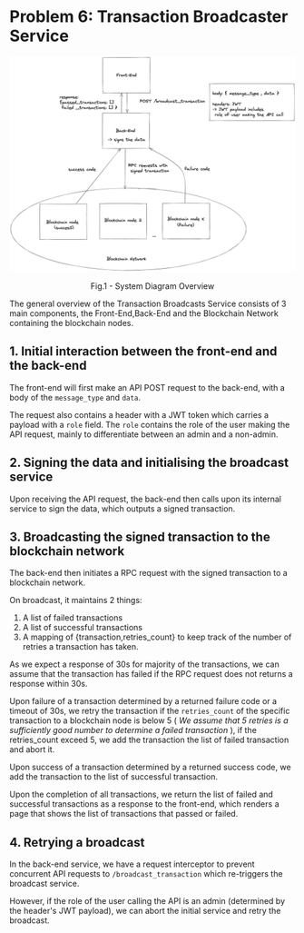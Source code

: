 # Problem 6: Transaction Broadcaster Service

![System Diagram](images/system-diagram.png)

<p align = "center">
Fig.1 - System Diagram Overview
</p>

The general overview of the Transaction Broadcasts Service consists of
3 main components, the Front-End,Back-End and the Blockchain Network containing the blockchain nodes.

## 1. Initial interaction between the front-end and the back-end

The front-end will first make an API POST request to the back-end, with a body of the `message_type` and `data`.

The request also contains a header with a JWT token which carries a payload with a `role` field. The `role` contains the role of the user making the API request, mainly to differentiate between an admin and a non-admin.

## 2. Signing the data and initialising the broadcast service

Upon receiving the API request, the back-end then calls upon its internal service to sign the data, which outputs a signed transaction.

## 3. Broadcasting the signed transaction to the blockchain network

The back-end then initiates a RPC request with the signed transaction to a blockchain network.

On broadcast, it maintains 2 things:

1. A list of failed transactions
2. A list of successful transactions
3. A mapping of {transaction,retries_count} to keep track of the number of retries a transaction has taken.

As we expect a response of 30s for majority of the transactions, we can assume that the transaction has failed if the RPC request does not returns a response within 30s.

Upon failure of a transaction determined by a returned failure code or a timeout of 30s, we retry the transaction if the `retries_count` of the specific transaction to a blockchain node is below 5 ( _We assume that 5 retries is a sufficiently good number to determine a failed transaction_ ), if the retries_count exceed 5, we add the transaction the list of failed transaction and abort it.

Upon success of a transaction determined by a returned success code, we add the transaction to the list of successful transaction.

Upon the completion of all transactions, we return the list of failed and successful transactions as a response to the front-end, which renders a page that shows the list of transactions that passed or failed.

## 4. Retrying a broadcast

In the back-end service, we have a request interceptor to prevent concurrent API requests to `/broadcast_transaction` which re-triggers the broadcast service.

However, if the role of the user calling the API is an admin (determined by the header's JWT payload), we can abort the initial service and retry the broadcast.
